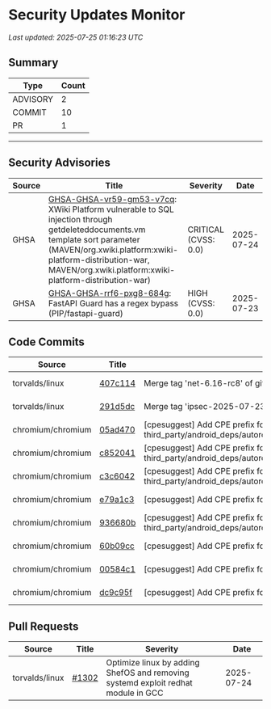 # Security Updates Monitor

*Last updated: 2025-07-25 01:16:23 UTC*

## Summary
| Type | Count |
|------|-------|
| ADVISORY | 2 |
| COMMIT | 10 |
| PR | 1 |

---

## Security Advisories

| Source | Title | Severity | Date |
|--------|-------|----------|------|
| GHSA | [GHSA-GHSA-vr59-gm53-v7cq](https://github.com/advisories/GHSA-vr59-gm53-v7cq): XWiki Platform vulnerable to SQL injection through getdeleteddocuments.vm template sort parameter (MAVEN/org.xwiki.platform:xwiki-platform-distribution-war, MAVEN/org.xwiki.platform:xwiki-platform-distribution-war) | CRITICAL (CVSS: 0.0) | 2025-07-24 |
| GHSA | [GHSA-GHSA-rrf6-pxg8-684g](https://github.com/advisories/GHSA-rrf6-pxg8-684g): FastAPI Guard has a regex bypass (PIP/fastapi-guard) | HIGH (CVSS: 0.0) | 2025-07-23 |

## Code Commits

| Source | Title | Severity | Date |
|--------|-------|----------|------|
| torvalds/linux | [407c114](https://github.com/torvalds/linux/commit/407c114c983f6eb87161853f0fdbe4a08e394b92) | Merge tag 'net-6.16-rc8' of git://git.kernel.org/pub/scm/linux/kernel/git/netdev/net | 2025-07-24 |
| torvalds/linux | [291d5dc](https://github.com/torvalds/linux/commit/291d5dc80eca1fc67a0fa4c861d13c101345501a) | Merge tag 'ipsec-2025-07-23' of git://git.kernel.org/pub/scm/linux/kernel/git/klassert/ipsec | 2025-07-24 |
| chromium/chromium | [05ad470](https://github.com/chromium/chromium/commit/05ad470ae6440c4389d72f80b69c6f1e3d0f9010) | [cpesuggest] Add CPE prefix for third_party/android_deps/autorolled/committed/libs/com_google_protobuf_protobuf_javalite/README.chromium. | 2025-07-24 |
| chromium/chromium | [c852041](https://github.com/chromium/chromium/commit/c8520419ac179a19e85173122d7e9480dbcab7ef) | [cpesuggest] Add CPE prefix for third_party/android_deps/autorolled/committed/libs/io_grpc_grpc_stub/README.chromium. | 2025-07-24 |
| chromium/chromium | [c3c6042](https://github.com/chromium/chromium/commit/c3c6042011e50cd791e5e1523ca964b846fb7204) | [cpesuggest] Add CPE prefix for third_party/android_deps/autorolled/committed/libs/io_grpc_grpc_binder/README.chromium. | 2025-07-24 |
| chromium/chromium | [e79a1c3](https://github.com/chromium/chromium/commit/e79a1c3122465ee7881e8a91d738afd4f00cf6c6) | [cpesuggest] Add CPE prefix for third_party/boringssl/README.chromium. | 2025-07-24 |
| chromium/chromium | [936680b](https://github.com/chromium/chromium/commit/936680bb96fb3bc5063c63536be06978801321e2) | [cpesuggest] Add CPE prefix for third_party/android_deps/autorolled/committed/libs/com_google_code_gson_gson/README.chromium. | 2025-07-24 |
| chromium/chromium | [60b09cc](https://github.com/chromium/chromium/commit/60b09cc7f42f7a40685357c0ea403ebdc54ebefb) | [cpesuggest] Add CPE prefix for third_party/opus/README.chromium. | 2025-07-24 |
| chromium/chromium | [00584c1](https://github.com/chromium/chromium/commit/00584c1e32e016bc53729e8a527f78fe35391b9f) | [cpesuggest] Add CPE prefix for third_party/compiler-rt/README.chromium. | 2025-07-24 |
| chromium/chromium | [dc9c95f](https://github.com/chromium/chromium/commit/dc9c95f4ad0e3e01f7c2e280b1a0f89fdaf4e916) | [cpesuggest] Add CPE prefix for third_party/libx11/README.chromium. | 2025-07-24 |

## Pull Requests

| Source | Title | Severity | Date |
|--------|-------|----------|------|
| torvalds/linux | [#1302](https://github.com/torvalds/linux/pull/1302) | Optimize linux by adding ShefOS and removing systemd exploit redhat module in GCC | 2025-07-24 |

